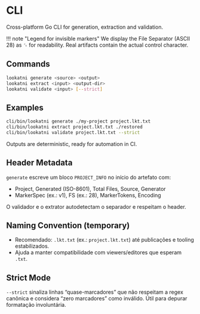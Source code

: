 # CLI

Cross-platform Go CLI for generation, extraction and validation.

!!! note "Legend for invisible markers"
    We display the File Separator (ASCII 28) as ␜ for readability. Real artifacts contain the actual control character.

## Commands

```bash
lookatni generate <source> <output>
lookatni extract <input> <output-dir>
lookatni validate <input> [--strict]
```

## Examples

```bash
cli/bin/lookatni generate ./my-project project.lkt.txt
cli/bin/lookatni extract project.lkt.txt ./restored
cli/bin/lookatni validate project.lkt.txt --strict
```

Outputs are deterministic, ready for automation in CI.

## Header Metadata

`generate` escreve um bloco `PROJECT_INFO` no início do artefato com:

- Project, Generated (ISO-8601), Total Files, Source, Generator
- MarkerSpec (ex.: v1), FS (ex.: 28), MarkerTokens, Encoding

O validador e o extrator autodetectam o separador e respeitam o header.

## Naming Convention (temporary)

- Recomendado: `.lkt.txt` (ex.: `project.lkt.txt`) até publicações e tooling estabilizados.
- Ajuda a manter compatibilidade com viewers/editores que esperam `.txt`.

## Strict Mode

`--strict` sinaliza linhas “quase-marcadores” que não respeitam a regex canônica e considera “zero marcadores” como inválido. Útil para depurar formatação involuntária.
